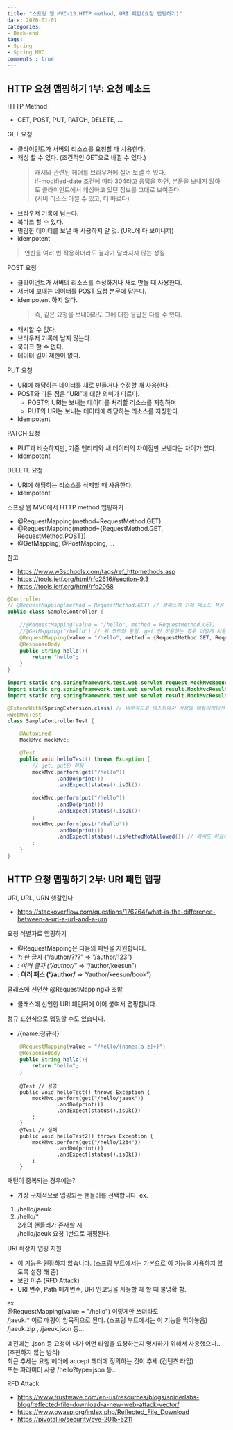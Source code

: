 ```yaml
---  
title: "스프링 웹 MVC-13.HTTP method, URI 패턴(요청 맵핑하기)"
date: 2020-01-01
categories: 
- Back-end
tags:
- Spring 
- Spring MVC
comments : true
---
```


## HTTP 요청 맵핑하기 1부: 요청 메소드
HTTP Method
- GET, POST, PUT, PATCH, DELETE, ...

GET 요청
- 클라이언트가 서버의 리소스를 요청할 때 사용한다.
- 캐싱 할 수 있다. (조건적인 GET으로 바뀔 수 있다.)
  > 캐시와 관련된 헤더를 브라우저에 실어 보낼 수 있다.         
  if-modified-date 조건에 따라 304라고 응답을 하면, 본문을 보내지 않아도 클라이언트에서 캐싱하고 있던 정보를 그대로 보여준다.       
  (서버 리소스 아낄 수 있고, 더 빠르다)
- 브라우저 기록에 남는다.
- 북마크 할 수 있다.
- 민감한 데이터를 보낼 때 사용하지 말 것. (URL에 다 보이니까)
- idempotent
> 연산을 여러 번 적용하더라도 결과가 달라지지 않는 성질

POST 요청
- 클라이언트가 서버의 리소스를 수정하거나 새로 만들 때 사용한다.
- 서버에 보내는 데이터를 POST 요청 본문에 담는다.
- idempotent 하지 않다.
  > 즉, 같은 요청을 보내더라도 그에 대한 응답은 다를 수 있다.
- 캐시할 수 없다.
- 브라우저 기록에 남지 않는다.
- 북마크 할 수 없다.
- 데이터 길이 제한이 없다.

PUT 요청
- URI에 해당하는 데이터를 새로 만들거나 수정할 때 사용한다.
- POST와 다른 점은 “URI”에 대한 의미가 다르다.
  - POST의 URI는 보내는 데이터를 처리할 리소스를 지칭하며
  - PUT의 URI는 보내는 데이터에 해당하는 리소스를 지칭한다. 
- Idempotent

PATCH 요청
- PUT과 비슷하지만, 기존 엔티티와 새 데이터의 차이점만 보낸다는 차이가 있다.
- Idempotent

DELETE 요청
- URI에 해당하는 리소스를 삭제할 때 사용한다.
- Idempotent

스프링 웹 MVC에서 HTTP method 맵핑하기
- @RequestMapping(method=RequestMethod.GET)
- @RequestMapping(method={RequestMethod.GET, RequestMethod.POST})
- @GetMapping, @PostMapping, ...

참고
- https://www.w3schools.com/tags/ref_httpmethods.asp
- https://tools.ietf.org/html/rfc2616#section-9.3
- https://tools.ietf.org/html/rfc2068


~~~java
@Controller
// @RequestMapping(method = RequestMethod.GET) // 클래스에 전체 메소드 적용 가능. 이 클래스에 해당하는 메서드는 전부 Get 만 가능
public class SampleController {
    
    //@RequestMapping(value = "/hello", method = RequestMethod.GET)
    //@GetMapping("/hello") // 위 코드와 동일. get 만 허용하는 경우 이렇게 사용 가능.
    @RequestMapping(value = "/hello", method = {RequestMethod.GET, RequestMethod.PUT})
    @ResponseBody
    public String hello(){
        return "hello";
    }
}
~~~

~~~java
import static org.springframework.test.web.servlet.request.MockMvcRequestBuilders.*;
import static org.springframework.test.web.servlet.result.MockMvcResultHandlers.print;
import static org.springframework.test.web.servlet.result.MockMvcResultMatchers.status;

@ExtendWith(SpringExtension.class) // 내부적으로 테스트에서 사용할 애플리케이선 컨텍스트도 만들고, 테스트에 필요한 설정
@WebMvcTest
class SampleControllerTest {

    @Autowired
    MockMvc mockMvc;

    @Test
    public void helloTest() throws Exception {
        // get, put만 허용
        mockMvc.perform(get("/hello"))
                .andDo(print())
                .andExpect(status().isOk())
        ;
        mockMvc.perform(put("/hello"))
                .andDo(print())
                .andExpect(status().isOk())
        ;
        mockMvc.perform(post("/hello"))
                .andDo(print())
                .andExpect(status().isMethodNotAllowed()) // 메서드 허용하지 않는 경우 (post 미허용)
        ;
    }
}
~~~


## HTTP 요청 맵핑하기 2부: URI 패턴 맵핑

URI, URL, URN 햇갈린다
- https://stackoverflow.com/questions/176264/what-is-the-difference-between-a-uri-a-url-and-a-urn

요청 식별자로 맵핑하기
- @RequestMapping은 다음의 패턴을 지원합니다.
- ?: 한 글자 (“/author/???” => “/author/123”)
- *: 여러 글자 (“/author/*” => “/author/keesun”)
- **: 여러 패스 (“/author/** => “/author/keesun/book”)

클래스에 선언한 @RequestMapping과 조합
- 클래스에 선언한 URI 패턴뒤에 이어 붙여서 맵핑합니다.

정규 표현식으로 맵핑할 수도 있습니다.
- /{name:정규식}
~~~java
    @RequestMapping(value = "/hello/{name:[a-z]+}")
    @ResponseBody
    public String hello(){
        return "hello";
    }
~~~
~~~
    @Test // 성공
    public void helloTest() throws Exception {
        mockMvc.perform(get("/hello/jaeuk"))
                .andDo(print())
                .andExpect(status().isOk())
        ;
    }
    @Test // 실패
    public void helloTest2() throws Exception {
        mockMvc.perform(get("/hello/1234"))
                .andDo(print())
                .andExpect(status().isOk())
        ;
    }
~~~

패턴이 중복되는 경우에는?
- 가장 구체적으로 맵핑되는 핸들러를 선택합니다.
ex.       
1. /hello/jaeuk
2. /hello/*     
2개의 핸들러가 존재할 시          
/hello/jaeuk 요청 1번으로 매핑된다.          


URI 확장자 맵핑 지원
- 이 기능은 권장하지 않습니다. (스프링 부트에서는 기본으로 이 기능을 사용하지 않도록 설정 해 줌)
- 보안 이슈 (RFD Attack)
- URI 변수, Path 매개변수, URI 인코딩을 사용할 때 할 때 불명확 함. 

ex.           
@RequestMapping(value = "/hello") 이렇게만 쓰더라도                    
/jaeuk.* 이로 매핑이 암묵적으로 된다. (스프링 부트에서는 이 기능을 막아놓음)       
/jaeuk.zip , /jaeuk.json 등...        

예전에는 .json 등 요청이 내가 어떤 타입을 요청하는지 명시하기 위해서 사용했으나...(추천하지 않는 방식)          
최근 추세는 요청 헤더에 accept 헤더에 정의하는 것이 추세.(컨텐츠 타입)        
또는 파라미터 사용 /hello?type=json 등..

RFD Attack
- https://www.trustwave.com/en-us/resources/blogs/spiderlabs-blog/reflected-file-download-a-new-web-attack-vector/
- https://www.owasp.org/index.php/Reflected_File_Download
- https://pivotal.io/security/cve-2015-5211




